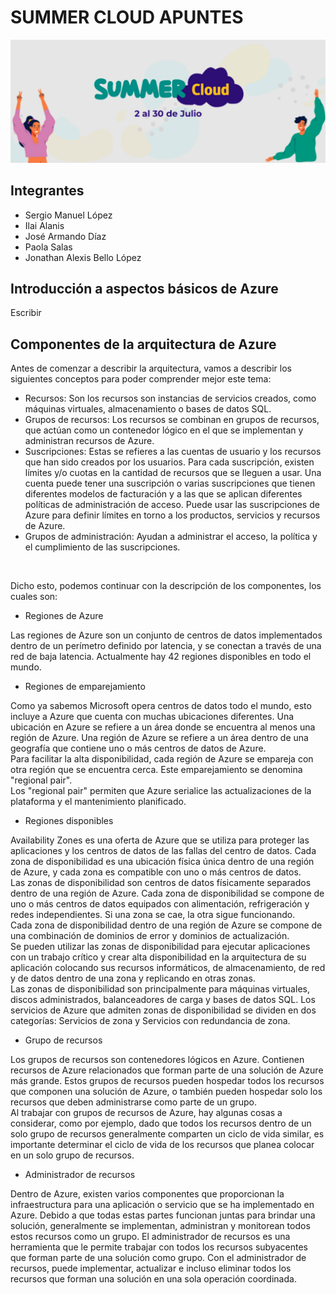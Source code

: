 # SUMMER CLOUD APUNTES

![img-banner](README.assets/image-20210709233811955.png)

## Integrantes

- Sergio Manuel López
- Ilai Alanis
- José Armando Díaz
- Paola Salas
- Jonathan Alexis Bello López

## Introducción a aspectos básicos de Azure

Escribir

## Componentes de la arquitectura de Azure

Antes de comenzar a describir la arquitectura, vamos a describir los siguientes conceptos para poder comprender mejor este tema:
- Recursos: Son los recursos son instancias de servicios creados, como máquinas virtuales, almacenamiento o bases de datos SQL.
- Grupos de recursos: Los recursos se combinan en grupos de recursos, que actúan como un contenedor lógico en el que se implementan y administran recursos de Azure.
- Suscripciones: Estas se refieres a las cuentas de usuario y los recursos que han sido creados por los usuarios. Para cada suscripción, existen límites y/o cuotas en la cantidad de recursos que se lleguen a usar. Una cuenta puede tener una suscripción o varias suscripciones que tienen diferentes modelos de facturación y a las que se aplican diferentes políticas de administración de acceso. Puede usar las suscripciones de Azure para definir límites en torno a los productos, servicios y recursos de Azure.
- Grupos de administración: Ayudan a administrar el acceso, la política y el cumplimiento de las suscripciones. 
<br>

Dicho esto, podemos continuar con la descripción de los componentes, los cuales son:
 - Regiones de Azure
 <p> Las regiones de Azure son un conjunto de centros de datos implementados dentro de un perímetro definido por latencia, y se conectan a través de una red de baja latencia. Actualmente hay 42 regiones disponibles en todo el mundo.</p>
  
 - Regiones de emparejamiento
 <p>Como ya sabemos Microsoft opera centros de datos todo el mundo, esto incluye a Azure que cuenta con muchas ubicaciones diferentes. Una ubicación en Azure se refiere a un área donde se encuentra al menos una región de Azure. Una región de Azure se refiere a un área dentro de una geografía que contiene uno o más centros de datos de Azure.
<br>
Para facilitar la alta disponibilidad, cada región de Azure se empareja con otra región que se encuentra cerca. Este emparejamiento se denomina "regional pair".<br>
Los "regional pair" permiten que Azure serialice las actualizaciones de la plataforma y el mantenimiento planificado. </p>

 - Regiones disponibles
 <p> Availability Zones es una oferta de Azure que se utiliza para proteger las aplicaciones y los centros de datos de las fallas del centro de datos. Cada zona de disponibilidad es una ubicación física única dentro de una región de Azure, y cada zona es compatible con uno o más centros de datos.<br>
Las zonas de disponibilidad son centros de datos físicamente separados dentro de una región de Azure. Cada zona de disponibilidad se compone de uno o más centros de datos equipados con alimentación, refrigeración y redes independientes. Si una zona se cae, la otra sigue funcionando. <br>
Cada zona de disponibilidad dentro de una región de Azure se compone de una combinación de dominios de error y dominios de actualización.<br>
Se pueden utilizar las zonas de disponibilidad para ejecutar aplicaciones con un trabajo crítico y crear alta disponibilidad en la arquitectura de su aplicación colocando sus recursos informáticos, de almacenamiento, de red y de datos dentro de una zona y replicando en otras zonas. <br>
Las zonas de disponibilidad son principalmente para máquinas virtuales, discos administrados, balanceadores de carga y bases de datos SQL. Los servicios de Azure que admiten zonas de disponibilidad se dividen en dos categorías: Servicios de zona y Servicios con redundancia de zona. 
</p>
 
 - Grupo de recursos
 <p> Los grupos de recursos son contenedores lógicos en Azure. Contienen recursos de Azure relacionados que forman parte de una solución de Azure más grande. Estos grupos de recursos pueden hospedar todos los recursos que componen una solución de Azure, o también pueden hospedar solo los recursos que deben administrarse como parte de un grupo.
<br>
Al trabajar con grupos de recursos de Azure, hay algunas cosas a considerar, como por ejemplo, dado que todos los recursos dentro de un solo grupo de recursos generalmente comparten un ciclo de vida similar, es importante determinar el ciclo de vida de los recursos que planea colocar en un solo grupo de recursos. </p>
 
 - Administrador de recursos
  <p> Dentro de Azure, existen varios componentes que proporcionan la infraestructura para una aplicación o servicio que se ha implementado en Azure. 
Debido a que todas estas partes funcionan juntas para brindar una solución, generalmente se implementan, administran y monitorean todos estos recursos como un grupo. El administrador de recursos es una herramienta que le permite trabajar con todos los recursos subyacentes que forman parte de una solución como grupo. Con el administrador de recursos, puede implementar, actualizar e incluso eliminar todos los recursos que forman una solución en una sola operación coordinada.</p>
